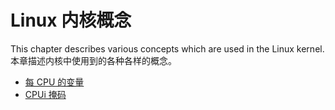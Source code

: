# Linux 内核概念

This chapter describes various concepts which are used in the Linux kernel.
本章描述内核中使用到的各种各样的概念。

* [每 CPU 的变量](http://0xax.gitbooks.io/linux-insides/content/Concepts/per-cpu.html)
* [CPUi 掩码](http://0xax.gitbooks.io/linux-insides/content/Concepts/cpumask.html)
